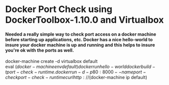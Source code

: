 # Docker Port Check using DockerToolbox-1.10.0 and Virtualbox

#### Needed a really simple way to check port access on a docker machine before starting up applications, etc.  Docker has a nice hello-world to insure your docker machine is up and running and this helps to insure you're ok with the ports as well.

docker-machine create -d virtualbox default  
eval $(docker-machine env default)  
docker run hello-world  
docker build -t port-check-runtime .  
docker run -d -p 80:8000 --name port-check port-check-runtime  
curl http://$(docker-machine ip default)
